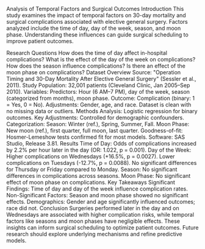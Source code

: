 Analysis of Temporal Factors and Surgical Outcomes
Introduction
This study examines the impact of temporal factors on 30-day mortality and surgical complications associated with elective general surgery. Factors analyzed include the time of day, day of the week, season, and moon phase. Understanding these influences can guide surgical scheduling to improve patient outcomes.

Research Questions
How does the time of day affect in-hospital complications?
What is the effect of the day of the week on complications?
How does the season influence complications?
Is there an effect of the moon phase on complications?
Dataset Overview
Source: "Operation Timing and 30-Day Mortality After Elective General Surgery" (Sessler et al., 2011).
Study Population: 32,001 patients (Cleveland Clinic, Jan 2005–Sep 2010).
Variables:
Predictors: Hour (6 AM–7 PM), day of the week, season (categorized from months), moon phase.
Outcome: Complication (binary: 1 = Yes, 0 = No).
Adjustments: Gender, age, and race.
Dataset is clean with no missing data or outliers.
Methods
Analysis: Logistic regression for binary outcomes.
Key Adjustments: Controlled for demographic confounders.
Categorization:
Season: Winter (ref.), Spring, Summer, Fall.
Moon Phase: New moon (ref.), first quarter, full moon, last quarter.
Goodness-of-fit: Hosmer-Lemeshow tests confirmed fit for most models.
Software: SAS Studio, Release 3.81.
Results
Time of Day:
Odds of complications increased by 2.2% per hour later in the day (OR: 1.022, p = 0.001).
Day of the Week:
Higher complications on Wednesdays (+16.5%, p = 0.0027).
Lower complications on Tuesdays (-12.7%, p = 0.0088).
No significant differences for Thursday or Friday compared to Monday.
Season:
No significant differences in complications across seasons.
Moon Phase:
No significant effect of moon phase on complications.
Key Takeaways
Significant Findings: Time of day and day of the week influence complication rates.
Non-Significant Factors: Season and moon phase showed no significant effects.
Demographics: Gender and age significantly influenced outcomes; race did not.
Conclusion
Surgeries performed later in the day and on Wednesdays are associated with higher complication risks, while temporal factors like seasons and moon phases have negligible effects. These insights can inform surgical scheduling to optimize patient outcomes. Future research should explore underlying mechanisms and refine predictive models.
